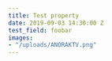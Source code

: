 ```yaml
---
title: Test property
date: 2019-09-03 14:30:00 Z
test_field: foobar
images:
- "/uploads/ANORAKTV.png"
---
```


